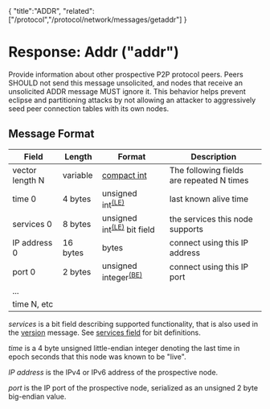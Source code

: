 <div class="cwikmeta">{
"title":"ADDR",
"related":["/protocol","/protocol/network/messages/getaddr"]
}</div>

# Response: Addr ("addr")

Provide information about other prospective P2P protocol peers.  Peers SHOULD not send this message unsolicited, and nodes that receive an unsolicited ADDR message MUST ignore it.  This behavior helps prevent eclipse and partitioning attacks by not allowing an attacker to aggressively seed peer connection tables with its own nodes.

## Message Format

| Field | Length | Format | Description |
|--|--|--|--|
| vector length N | variable | [compact int](/protocol/p2p/compact__int.md) | The following fields are repeated N times |
| time 0 | 4 bytes | unsigned int<sup>[(LE)](/protocol/misc/endian/little)</sup> | last known alive time |
| services 0 | 8 bytes | unsigned int<sup>[(LE)](/protocol/misc/endian/little)</sup> bit field | the services this node supports |
| IP address 0 | 16 bytes | bytes | connect using this IP address
| port 0 | 2 bytes | unsigned integer<sup>[(BE)](/protocol/misc/endian/little)</sup> | connect using this IP port 
| ... |
| time N, etc


*services* is a bit field describing supported functionality, that is also used in the [version](/protocol/p2p/version) message.  See [services field](/protocol/p2p/services__field) for bit definitions.

*time* is a 4 byte unsigned little-endian integer denoting the last time in epoch seconds that this node was known to be "live".

*IP address* is the IPv4 or IPv6 address of the prospective node.

*port* is the IP port of the prospective node, serialized as an unsigned 2 byte big-endian value.